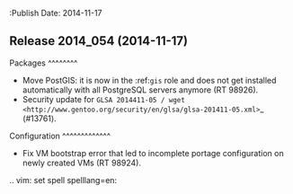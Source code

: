 :Publish Date: 2014-11-17

Release 2014_054 (2014-11-17)
-----------------------------

Packages
^^^^^^^^

* Move PostGIS: it is now in the :ref:`gis` role and does not get
  installed automatically with all PostgreSQL servers anymore (RT 98926).
* Security update for `GLSA 2014411-05 / wget
  <http://www.gentoo.org/security/en/glsa/glsa-201411-05.xml>`_ (#13761).

Configuration
^^^^^^^^^^^^^

* Fix VM bootstrap error that led to incomplete portage configuration on newly
  created VMs (RT 98924).


.. vim: set spell spelllang=en:
